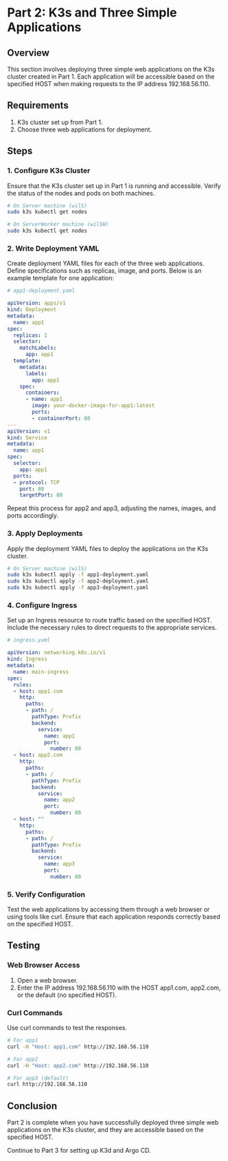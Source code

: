 # Part 2: K3s and Three Simple Applications

## Overview
This section involves deploying three simple web applications on the K3s cluster created in Part 1. Each application will be accessible based on the specified HOST when making requests to the IP address 192.168.56.110.

## Requirements
1. K3s cluster set up from Part 1.
2. Choose three web applications for deployment.

## Steps

### 1. Configure K3s Cluster
Ensure that the K3s cluster set up in Part 1 is running and accessible. Verify the status of the nodes and pods on both machines.

```bash
# On Server machine (wilS)
sudo k3s kubectl get nodes

# On ServerWorker machine (wilSW)
sudo k3s kubectl get nodes
```

### 2. Write Deployment YAML
Create deployment YAML files for each of the three web applications. Define specifications such as replicas, image, and ports. Below is an example template for one application:

```yaml
# app1-deployment.yaml

apiVersion: apps/v1
kind: Deployment
metadata:
  name: app1
spec:
  replicas: 1
  selector:
    matchLabels:
      app: app1
  template:
    metadata:
      labels:
        app: app1
    spec:
      containers:
      - name: app1
        image: your-docker-image-for-app1:latest
        ports:
        - containerPort: 80
---
apiVersion: v1
kind: Service
metadata:
  name: app1
spec:
  selector:
    app: app1
  ports:
  - protocol: TCP
    port: 80
    targetPort: 80
```

Repeat this process for app2 and app3, adjusting the names, images, and ports accordingly.

### 3. Apply Deployments
Apply the deployment YAML files to deploy the applications on the K3s cluster.

```bash
# On Server machine (wilS)
sudo k3s kubectl apply -f app1-deployment.yaml
sudo k3s kubectl apply -f app2-deployment.yaml
sudo k3s kubectl apply -f app3-deployment.yaml
```

### 4. Configure Ingress
Set up an Ingress resource to route traffic based on the specified HOST. Include the necessary rules to direct requests to the appropriate services.

```yaml
# ingress.yaml

apiVersion: networking.k8s.io/v1
kind: Ingress
metadata:
  name: main-ingress
spec:
  rules:
  - host: app1.com
    http:
      paths:
      - path: /
        pathType: Prefix
        backend:
          service:
            name: app1
            port:
              number: 80
  - host: app2.com
    http:
      paths:
      - path: /
        pathType: Prefix
        backend:
          service:
            name: app2
            port:
              number: 80
  - host: ""
    http:
      paths:
      - path: /
        pathType: Prefix
        backend:
          service:
            name: app3
            port:
              number: 80
```

### 5. Verify Configuration
Test the web applications by accessing them through a web browser or using tools like curl. Ensure that each application responds correctly based on the specified HOST.

## Testing

### Web Browser Access
1. Open a web browser.
2. Enter the IP address 192.168.56.110 with the HOST app1.com, app2.com, or the default (no specified HOST).

### Curl Commands
Use curl commands to test the responses.

```bash
# For app1
curl -H "Host: app1.com" http://192.168.56.110

# For app2
curl -H "Host: app2.com" http://192.168.56.110

# For app3 (default)
curl http://192.168.56.110
```

## Conclusion
Part 2 is complete when you have successfully deployed three simple web applications on the K3s cluster, and they are accessible based on the specified HOST.

Continue to Part 3 for setting up K3d and Argo CD.

